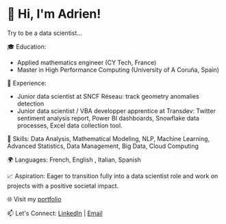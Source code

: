 # 👋 Hi, I'm Adrien!

Try to be a data scientist...

🎓 Education:
- Applied mathematics engineer (CY Tech, France)
- Master in High Performance Computing (University of A Coruña, Spain)

💼 Experience:
- Junior data scientist at SNCF Réseau: track geometry anomalies detection
- Junior data scientist / VBA developper apprentice at Transdev: Twitter sentiment analysis report, Power BI dashboards, Snowflake data processes, Excel data collection tool.

🔧 Skills:
Data Analysis, Mathematical Modeling, NLP, Machine Learning, Advanced Statistics, Data Management, Big Data, Cloud Computing

🌍 Languages:
French, English , Italian, Spanish

📈 Aspiration: Eager to transition fully into a data scientist role and work on projects with a positive societal impact.

🌐 Visit my [portfolio](https://portfolio-ad94d.web.app/)

📫 Let's Connect: [LinkedIn](https://www.linkedin.com/in/adrien-morel) | [Email](mailto:adrien.morel@gmail.com)


<!---
Adrien-1997/Adrien-1997 is a ✨ special ✨ repository because its `README.md` (this file) appears on your GitHub profile.
You can click the Preview link to take a look at your changes.
--->
